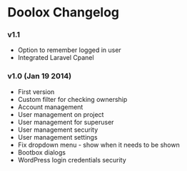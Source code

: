 Doolox Changelog
================

### v1.1 ###

* Option to remember logged in user
* Integrated Laravel Cpanel

### v1.0 (Jan 19 2014) ###

* First version
* Custom filter for checking ownership
* Account management
* User management on project
* User management for superuser
* User management security
* User management settings
* Fix dropdown menu - show when it needs to be shown
* Bootbox dialogs
* WordPress login credentials security
